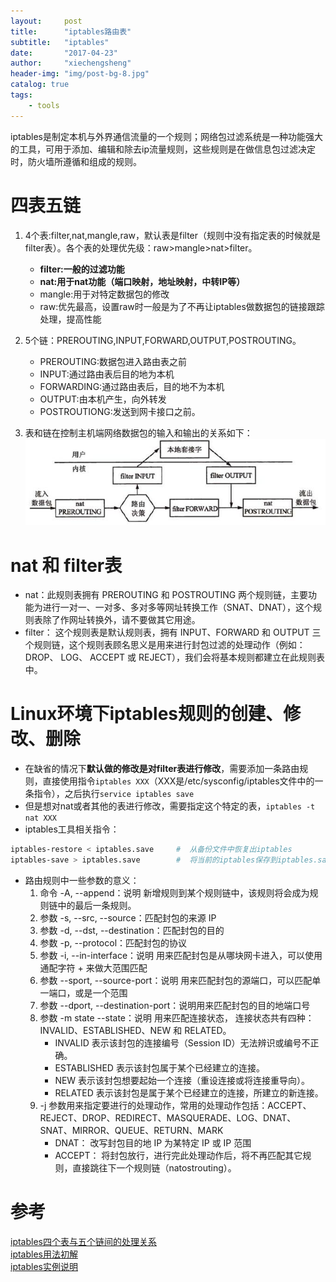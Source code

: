 ```yaml
---
layout:     post
title:      "iptables路由表"
subtitle:   "iptables"
date:       "2017-04-23"
author:     "xiechengsheng"
header-img: "img/post-bg-8.jpg"
catalog: true
tags:
    - tools
---
```


iptables是制定本机与外界通信流量的一个规则；网络包过滤系统是一种功能强大的工具，可用于添加、编辑和除去ip流量规则，这些规则是在做信息包过滤决定时，防火墙所遵循和组成的规则。

# 四表五链
1. 4个表:filter,nat,mangle,raw，默认表是filter（规则中没有指定表的时候就是filter表）。各个表的处理优先级：raw>mangle>nat>filter。
    - **filter:一般的过滤功能**
    - **nat:用于nat功能（端口映射，地址映射，中转IP等）**
    - mangle:用于对特定数据包的修改
    - raw:优先最高，设置raw时一般是为了不再让iptables做数据包的链接跟踪处理，提高性能

2. 5个链：PREROUTING,INPUT,FORWARD,OUTPUT,POSTROUTING。
    - PREROUTING:数据包进入路由表之前
    - INPUT:通过路由表后目的地为本机
    - FORWARDING:通过路由表后，目的地不为本机
    - OUTPUT:由本机产生，向外转发
    - POSTROUTIONG:发送到网卡接口之前。

3. 表和链在控制主机端网络数据包的输入和输出的关系如下：
![NameNode UI](/img/in-post/iptables/tables-and-links.png)

# nat 和 filter表
- nat：此规则表拥有 PREROUTING 和 POSTROUTING 两个规则链，主要功能为进行一对一、一对多、多对多等网址转换工作（SNAT、DNAT），这个规则表除了作网址转换外，请不要做其它用途。
- filter： 这个规则表是默认规则表，拥有 INPUT、FORWARD 和 OUTPUT 三个规则链，这个规则表顾名思义是用来进行封包过滤的处理动作（例如：DROP、 LOG、 ACCEPT 或 REJECT），我们会将基本规则都建立在此规则表中。


# Linux环境下iptables规则的创建、修改、删除
- 在缺省的情况下**默认做的修改是对filter表进行修改**，需要添加一条路由规则，直接使用指令`iptables XXX`（XXX是/etc/sysconfig/iptables文件中的一条指令），之后执行`service iptables save`
- 但是想对nat或者其他的表进行修改，需要指定这个特定的表，`iptables -t nat XXX`
- iptables工具相关指令：
```sh
iptables-restore < iptables.save     #  从备份文件中恢复出iptables
iptables-save > iptables.save        #  将当前的iptables保存到iptables.save
```
- 路由规则中一些参数的意义：
    1. 命令 -A, --append：说明 新增规则到某个规则链中，该规则将会成为规则链中的最后一条规则。
    2. 参数 -s, --src, --source：匹配封包的来源 IP
    3. 参数 -d, --dst, --destination：匹配封包的目的
    4. 参数 -p, --protocol：匹配封包的协议
    5. 参数 -i, --in-interface：说明 用来匹配封包是从哪块网卡进入，可以使用通配字符 + 来做大范围匹配
    6. 参数 --sport, --source-port：说明 用来匹配封包的源端口，可以匹配单一端口，或是一个范围
    7. 参数 --dport, --destination-port：说明用来匹配封包的目的地端口号
    8. 参数 -m state --state：说明 用来匹配连接状态， 连接状态共有四种：INVALID、ESTABLISHED、NEW 和 RELATED。
        - INVALID 表示该封包的连接编号（Session ID）无法辨识或编号不正确。
        - ESTABLISHED 表示该封包属于某个已经建立的连接。
        - NEW 表示该封包想要起始一个连接（重设连接或将连接重导向）。
        - RELATED 表示该封包是属于某个已经建立的连接，所建立的新连接。
    9. -j 参数用来指定要进行的处理动作，常用的处理动作包括：ACCEPT、REJECT、DROP、REDIRECT、MASQUERADE、LOG、DNAT、SNAT、MIRROR、QUEUE、RETURN、MARK
        - DNAT： 改写封包目的地 IP 为某特定 IP 或 IP 范围
        - ACCEPT： 将封包放行，进行完此处理动作后，将不再匹配其它规则，直接跳往下一个规则链（natostrouting）。



# 参考
[iptables四个表与五个链间的处理关系](http://blog.sina.com.cn/s/blog_71261a2d0100xaob.html)      
[iptables用法初解](http://blog.csdn.net/hepeng597/article/details/8270138)      
[iptables实例说明](http://blog.csdn.net/danssion/article/details/34426785)      
